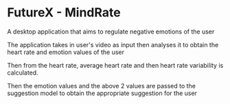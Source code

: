 # FutureX - MindRate

A desktop application that aims to regulate negative emotions of the user

The application takes in user's video as input then analyses it to obtain the heart rate and emotion values of the user

Then from the heart rate, average heart rate and then heart rate variability is calculated.

Then the emotion values and the above 2 values are passed to the suggestion model to obtain the appropriate suggestion for the user
